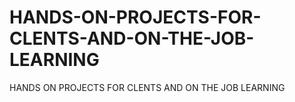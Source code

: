# HANDS-ON-PROJECTS-FOR-CLENTS-AND-ON-THE-JOB-LEARNING
HANDS ON PROJECTS FOR CLENTS AND ON THE JOB LEARNING
